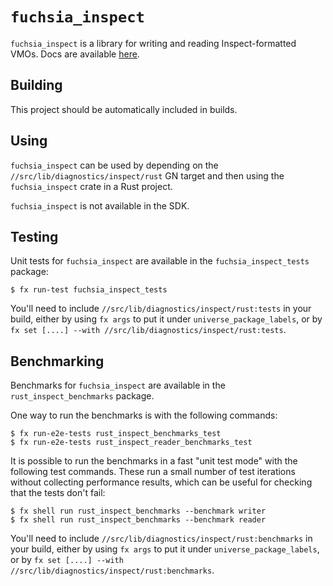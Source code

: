 # `fuchsia_inspect`

`fuchsia_inspect` is a library for writing and reading Inspect-formatted
VMOs. Docs are available [here](/docs/reference/diagnostics/inspect/vmo-format.md).

## Building

This project should be automatically included in builds.

## Using

`fuchsia_inspect` can be used by depending on the
`//src/lib/diagnostics/inspect/rust` GN target and then using
the `fuchsia_inspect` crate in a Rust project.

`fuchsia_inspect` is not available in the SDK.

## Testing

Unit tests for `fuchsia_inspect` are available in the
`fuchsia_inspect_tests` package:

```
$ fx run-test fuchsia_inspect_tests
```

You'll need to include `//src/lib/diagnostics/inspect/rust:tests` in your
build, either by using `fx args` to put it under `universe_package_labels`, or
by `fx set [....] --with //src/lib/diagnostics/inspect/rust:tests`.

## Benchmarking

Benchmarks for `fuchsia_inspect` are available in the `rust_inspect_benchmarks`
package.

One way to run the benchmarks is with the following commands:

```
$ fx run-e2e-tests rust_inspect_benchmarks_test
$ fx run-e2e-tests rust_inspect_reader_benchmarks_test
```

It is possible to run the benchmarks in a fast "unit test mode" with
the following test commands.  These run a small number of test
iterations without collecting performance results, which can be useful
for checking that the tests don't fail:

```
$ fx shell run rust_inspect_benchmarks --benchmark writer
$ fx shell run rust_inspect_benchmarks --benchmark reader
```

You'll need to include `//src/lib/diagnostics/inspect/rust:benchmarks` in your
build, either by using `fx args` to put it under `universe_package_labels`, or
by `fx set [....] --with //src/lib/diagnostics/inspect/rust:benchmarks`.
